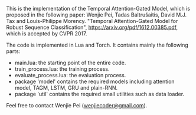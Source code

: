 This is the implementation of the Temporal Attention-Gated Model, which is proposed in the following paper:
Wenjie Pei, Tadas Baltrušaitis, David M.J. Tax and Louis-Philippe Morency. "Temporal Attention-Gated Model for Robust Sequence Classification", https://arxiv.org/pdf/1612.00385.pdf, which is accepted by CVPR 2017.

The code is implemented in Lua and Torch. It contains mainly the following parts:   
* main.lua:   the starting point of the entire code. 
* train_process.lua: the training process.
* evaluate_process.lua: the evaluation process. 
* package 'model' contains the required models including attention model, TAGM, LSTM, GRU and plain-RNN. 
* package 'util' contains the required small utilities such as data loader. 

Feel free to contact Wenjie Pei (wenjiecoder@gmail.com).

